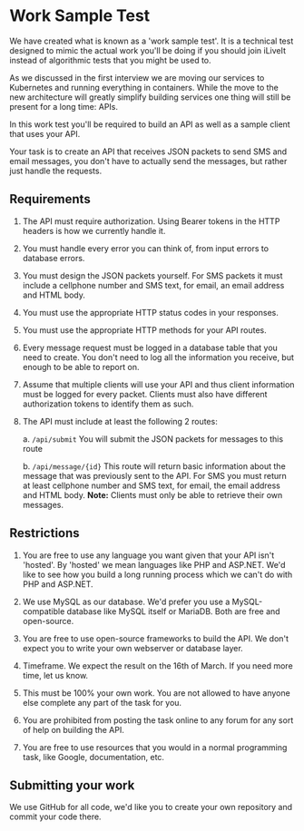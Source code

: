 # Work Sample Test

We have created what is known as a 'work sample test'. It is a technical test designed to
mimic the actual work you'll be doing if you should join iLiveIt instead of algorithmic tests
that you might be used to.

As we discussed in the first interview we are moving our services to Kubernetes and running everything
in containers. While the move to the new architecture will greatly simplify building services one thing 
will still be present for a long time: APIs.

In this work test you'll be required to build an API as well as a sample client that uses your API. 

Your task is to create an API that receives JSON packets to send SMS and email messages, you don't have
to actually send the messages, but rather just handle the requests.

## Requirements

1. The API must require authorization. Using Bearer tokens in the HTTP headers is how we currently handle it.
2. You must handle every error you can think of, from input errors to database errors.
3. You must design the JSON packets yourself. For SMS packets it must include a cellphone number and SMS text, for email, an email address and HTML body.
4. You must use the appropriate HTTP status codes in your responses.
5. You must use the appropriate HTTP methods for your API routes.
6. Every message request must be logged in a database table that you need to create. You don't need to log all the information you receive, but enough to be able to report on.
7. Assume that multiple clients will use your API and thus client information must be logged for every packet. Clients must also have different authorization tokens to identify them as such.
8. The API must include at least the following 2 routes:

	a. `/api/submit`
		You will submit the JSON packets for messages to this route

	b. `/api/message/{id}`
		This route will return basic information about the message that was previously sent
		to the API. For SMS you must return at least cellphone number and SMS text, for email, the email address and HTML body. 
		**Note:** Clients must only be able to retrieve their own messages.


## Restrictions

1. You are free to use any language you want given that your API isn't 'hosted'. By 'hosted' we mean
languages like PHP and ASP.NET. We'd like to see how you build a long running process which we can't do
with PHP and ASP.NET.

2. We use MySQL as our database. We'd prefer you use a MySQL-compatible database like MySQL itself or MariaDB. 
Both are free and open-source. 

3. You are free to use open-source frameworks to build the API. We don't expect you to write your own webserver or database layer. 
4. Timeframe. We expect the result on the 16th of March. If you need more time, let us know.
5. This must be 100% your own work. You are not allowed to have anyone else complete any part of the task for you. 
6. You are prohibited from posting the task online to any forum for any sort of help on building the API. 
7. You are free to use resources that you would in a normal programming task, like Google, documentation, etc.

## Submitting your work

We use GitHub for all code, we'd like you to create your own repository and commit your code there.